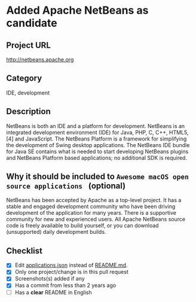 # Added Apache NetBeans as candidate
<!--- Provide a general summary of your changes in the Title above -->

## Project URL
http://netbeans.apache.org

## Category
IDE, development

## Description
NetBeans is both an IDE and a platform for development. NetBeans is an integrated development environment (IDE) for Java, PHP, C, C++, HTML5,[4] and JavaScript. The NetBeans Platform is a framework for simplifying the development of Swing desktop applications. The NetBeans IDE bundle for Java SE contains what is needed to start developing NetBeans plugins and NetBeans Platform based applications; no additional SDK is required.

## Why it should be included to `Awesome macOS open source applications ` (optional)
NetBeans has been accepted by Apache as a top-level project. It has a stable and engaged development community who have been driving development of the application for many years. There is a supportive community for new and experienced users. All Apache NetBeans source code is freely available to build yourself, or you can download (unsupported) daily development builds.

## Checklist
<!--- Go over all the following points, and put an `x` in all the boxes that apply. -->
<!--- If you're unsure about any of these, don't hesitate to ask. We're here to help! -->
- [x] Edit [applications.json](https://github.com/serhii-londar/open-source-mac-os-apps/blob/master/applications.json) instead of [README.md](https://github.com/serhii-londar/open-source-mac-os-apps/blob/master/README.md).
- [x] Only one project/change is in this pull request
- [x] Screenshots(s) added if any
- [x] Has a commit from less than 2 years ago
- [ ] Has a **clear** README in English
